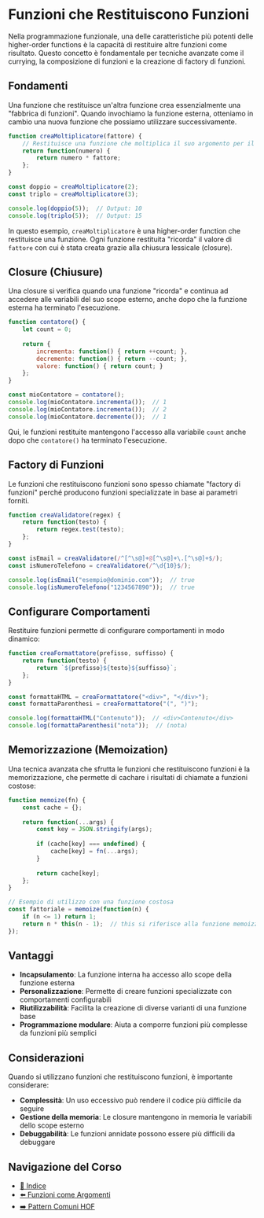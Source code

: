 # Funzioni che Restituiscono Funzioni

Nella programmazione funzionale, una delle caratteristiche più potenti delle higher-order functions è la capacità di restituire altre funzioni come risultato. Questo concetto è fondamentale per tecniche avanzate come il currying, la composizione di funzioni e la creazione di factory di funzioni.

## Fondamenti

Una funzione che restituisce un'altra funzione crea essenzialmente una "fabbrica di funzioni". Quando invochiamo la funzione esterna, otteniamo in cambio una nuova funzione che possiamo utilizzare successivamente.

```javascript
function creaMoltiplicatore(fattore) {
    // Restituisce una funzione che moltiplica il suo argomento per il fattore
    return function(numero) {
        return numero * fattore;
    };
}

const doppio = creaMoltiplicatore(2);
const triplo = creaMoltiplicatore(3);

console.log(doppio(5));  // Output: 10
console.log(triplo(5));  // Output: 15
```

In questo esempio, `creaMoltiplicatore` è una higher-order function che restituisce una funzione. Ogni funzione restituita "ricorda" il valore di `fattore` con cui è stata creata grazie alla chiusura lessicale (closure).

## Closure (Chiusure)

Una closure si verifica quando una funzione "ricorda" e continua ad accedere alle variabili del suo scope esterno, anche dopo che la funzione esterna ha terminato l'esecuzione.

```javascript
function contatore() {
    let count = 0;
    
    return {
        incrementa: function() { return ++count; },
        decremente: function() { return --count; },
        valore: function() { return count; }
    };
}

const mioContatore = contatore();
console.log(mioContatore.incrementa());  // 1
console.log(mioContatore.incrementa());  // 2
console.log(mioContatore.decremente());  // 1
```

Qui, le funzioni restituite mantengono l'accesso alla variabile `count` anche dopo che `contatore()` ha terminato l'esecuzione.

## Factory di Funzioni

Le funzioni che restituiscono funzioni sono spesso chiamate "factory di funzioni" perché producono funzioni specializzate in base ai parametri forniti.

```javascript
function creaValidatore(regex) {
    return function(testo) {
        return regex.test(testo);
    };
}

const isEmail = creaValidatore(/^[^\s@]+@[^\s@]+\.[^\s@]+$/);
const isNumeroTelefono = creaValidatore(/^\d{10}$/);

console.log(isEmail("esempio@dominio.com"));  // true
console.log(isNumeroTelefono("1234567890"));  // true
```

## Configurare Comportamenti

Restituire funzioni permette di configurare comportamenti in modo dinamico:

```javascript
function creaFormattatore(prefisso, suffisso) {
    return function(testo) {
        return `${prefisso}${testo}${suffisso}`;
    };
}

const formattaHTML = creaFormattatore("<div>", "</div>");
const formattaParenthesi = creaFormattatore("(", ")");

console.log(formattaHTML("Contenuto"));  // <div>Contenuto</div>
console.log(formattaParenthesi("nota"));  // (nota)
```

## Memorizzazione (Memoization)

Una tecnica avanzata che sfrutta le funzioni che restituiscono funzioni è la memorizzazione, che permette di cachare i risultati di chiamate a funzioni costose:

```javascript
function memoize(fn) {
    const cache = {};
    
    return function(...args) {
        const key = JSON.stringify(args);
        
        if (cache[key] === undefined) {
            cache[key] = fn(...args);
        }
        
        return cache[key];
    };
}

// Esempio di utilizzo con una funzione costosa
const fattoriale = memoize(function(n) {
    if (n <= 1) return 1;
    return n * this(n - 1);  // this si riferisce alla funzione memoizzata
});
```

## Vantaggi

- **Incapsulamento**: La funzione interna ha accesso allo scope della funzione esterna
- **Personalizzazione**: Permette di creare funzioni specializzate con comportamenti configurabili
- **Riutilizzabilità**: Facilita la creazione di diverse varianti di una funzione base
- **Programmazione modulare**: Aiuta a comporre funzioni più complesse da funzioni più semplici

## Considerazioni

Quando si utilizzano funzioni che restituiscono funzioni, è importante considerare:

- **Complessità**: Un uso eccessivo può rendere il codice più difficile da seguire
- **Gestione della memoria**: Le closure mantengono in memoria le variabili dello scope esterno
- **Debuggabilità**: Le funzioni annidate possono essere più difficili da debuggare

## Navigazione del Corso
- [📑 Indice](/home/git-projects/JS-FunctionalProgramming/README.md)
- [⬅️ Funzioni come Argomenti](/home/git-projects/JS-FunctionalProgramming/03-HigherOrderFunctions/teoria/02-FunzioniComeArgomenti.md)
- [➡️ Pattern Comuni HOF](/home/git-projects/JS-FunctionalProgramming/03-HigherOrderFunctions/teoria/04-PatternComuniHOF.md)
